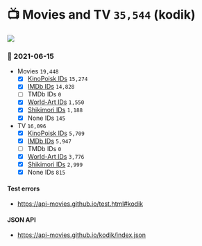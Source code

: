 # :tv: Movies and TV `35,544` (kodik)

<a href="https://API-Movies.github.io"><img src="https://API-Movies.github.io/banner.png?cache"></a>

### :date: 2021-06-15
- Movies `19,448`
  - [x] <a href="https://API-Movies.github.io/kodik/movie_kinopoisk_ids.json">KinoPoisk IDs</a> `15,274`
  - [x] <a href="https://API-Movies.github.io/kodik/movie_imdb_ids.json">IMDb IDs</a> `14,828`
  - [ ] TMDb IDs `0`
  - [x] <a href="https://API-Movies.github.io/kodik/movie_world_art_ids.json">World-Art IDs</a> `1,550`
  - [x] <a href="https://API-Movies.github.io/kodik/movie_shikimori_ids.json">Shikimori IDs</a> `1,188`
  - [x] None IDs `145`
- TV `16,096`
  - [x] <a href="https://API-Movies.github.io/kodik/tv_kinopoisk_ids.json">KinoPoisk IDs</a> `5,709`
  - [x] <a href="https://API-Movies.github.io/kodik/tv_imdb_ids.json">IMDb IDs</a> `5,947`
  - [ ] TMDb IDs `0`
  - [x] <a href="https://API-Movies.github.io/kodik/tv_world_art_ids.json">World-Art IDs</a> `3,776`
  - [x] <a href="https://API-Movies.github.io/kodik/tv_shikimori_ids.json">Shikimori IDs</a> `2,999`
  - [x] None IDs `815`
#### Test errors
- <a href='https://api-movies.github.io/test.html#kodik'>https://api-movies.github.io/test.html#kodik</a>
#### JSON API
- <a href='https://api-movies.github.io/kodik/index.json'>https://api-movies.github.io/kodik/index.json</a>
